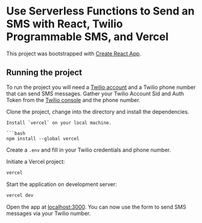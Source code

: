 # Use Serverless Functions to Send an SMS with React, Twilio Programmable SMS, and Vercel

This project was bootstrapped with [Create React App](https://github.com/facebook/create-react-app).

## Running the project

To run the project you will need a [Twilio account](www.twilio.com) and a Twilio phone number that can send SMS messages. Gather your Twilio Account Sid and Auth Token from the [Twilio console](https://www.twilio.com/console) and the phone number.

Clone the project, change into the directory and install the dependencies.

```
Install `vercel` on your local machine.

```bash
npm install --global vercel   
```

Create a `.env` and fill in your Twilio credentials and phone number.

Initiate a Vercel project:

```bash 
vercel
```

Start the application on development server:

```bash
vercel dev
```

Open the app at [localhost:3000](http://localhost:3000). You can now use the form to send SMS messages via your Twilio number.
